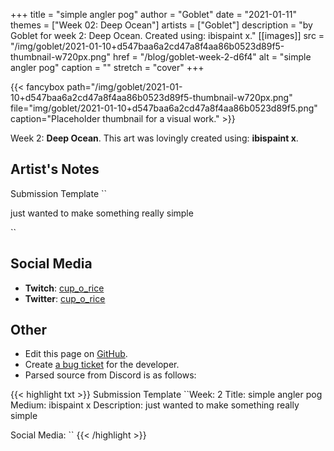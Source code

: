 +++
title =       "simple angler pog"
author =      "Goblet"
date =        "2021-01-11"
themes =      ["Week 02: Deep Ocean"]
artists =     ["Goblet"]
description = "by Goblet for week 2: Deep Ocean. Created using: ibispaint x."
[[images]]
      src = "/img/goblet/2021-01-10+d547baa6a2cd47a8f4aa86b0523d89f5-thumbnail-w720px.png"
      href = "/blog/goblet-week-2-d6f4"
      alt = "simple angler pog"
      caption = ""
      stretch = "cover"
+++


{{< fancybox path="/img/goblet/2021-01-10+d547baa6a2cd47a8f4aa86b0523d89f5-thumbnail-w720px.png" file="img/goblet/2021-01-10+d547baa6a2cd47a8f4aa86b0523d89f5.png" caption="Placeholder thumbnail for a visual work." >}}


Week 2: **Deep Ocean**. This art was lovingly created using: **ibispaint x**.

## Artist's Notes

Submission Template
``

just wanted to make something really simple

``

## Social Media

- **Twitch**: <a href='https://twitch.tv/cup_o_rice' target='_blank'>cup_o_rice</a>
- **Twitter**: <a href='https://twitter.com/cup_o_rice' target='_blank'>cup_o_rice</a>

## Other

- Edit this page on [GitHub](https://github.com/teaminkling/web-refresh/edit/main/content/blog/goblet-week-2-d6f4.md).
- Create [a bug ticket](https://github.com/teaminkling/web-refresh/issues/new?assignees=&labels=bug&template=problem-report.md&title=) for the developer.
- Parsed source from Discord is as follows:

{{< highlight txt >}}
Submission Template
``Week: 2
Title:  simple angler pog
Medium: ibispaint x
Description: just wanted to make something really simple

Social Media:
``
{{< /highlight >}}